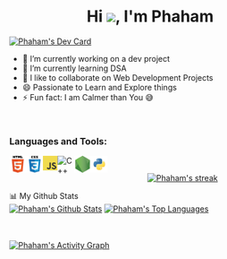<!-- ### Hi there 👋 -->
<h1 align="center">Hi <img src="https://raw.githubusercontent.com/MartinHeinz/MartinHeinz/master/wave.gif" width="30px">, I'm Phaham</h1>
<!--  <img align="right" alt="GIF" src="https://saadpasta.github.io/static/media/manOnTable.52be3144.svg" width="500" height="320" /> -->
<a href="https://app.daily.dev/Phaham1724"><img src="https://api.daily.dev/devcards/23b3213a0d1a4809933725c152d16421.png?r=nqf" width="400" alt="Phaham's Dev Card"/></a>

<!-- 
**Phaham/Phaham** is a ✨ _special_ ✨ repository because its `README.md` (this file) appears on your GitHub profile.

Here are some ideas to get you started:
 -->
<!-- - 🛰Yeah I am a Explorer 🛫 in Learning  -->
- 🔭 I’m currently working on a dev project
- 🌱 I’m currently learning DSA
- 👯 I like to collaborate on Web Development Projects
- 😄 Passionate to Learn and Explore things 
- ⚡ Fun fact: I am Calmer than You 😅
<!-- - 💬 Ask me about ... -->
<!-- - 📫 How to reach me:  -->
<!-- 
### Talk with me, I am kinda awesome:
[<img align="left" alt="holisitc_developer | LinkedIn" width="22px" src="https://cdn.jsdelivr.net/npm/simple-icons@v3/icons/linkedin.svg" />][linkedin]
 -->
<br />

### Languages and Tools:

<img align="left" alt="HTML5" width="30px" src="https://raw.githubusercontent.com/github/explore/80688e429a7d4ef2fca1e82350fe8e3517d3494d/topics/html/html.png" />
<img align="left" alt="CSS3" width="30px" src="https://raw.githubusercontent.com/github/explore/80688e429a7d4ef2fca1e82350fe8e3517d3494d/topics/css/css.png" />
<img align="left" alt="JavaScript" width="26px" src="https://raw.githubusercontent.com/github/explore/80688e429a7d4ef2fca1e82350fe8e3517d3494d/topics/javascript/javascript.png" />
<!-- <img align="left" alt="React" width="26px" src="https://raw.githubusercontent.com/github/explore/80688e429a7d4ef2fca1e82350fe8e3517d3494d/topics/react/react.png" />-->
<img align="left" alt="C++" width="30px" src="https://img.icons8.com/color/48/000000/c-plus-plus-logo.png" />
<img align="left" alt="Node.js" width="30px" src="https://raw.githubusercontent.com/github/explore/80688e429a7d4ef2fca1e82350fe8e3517d3494d/topics/nodejs/nodejs.png" />
<img align="left" alt="python" width="30px" src="https://raw.githubusercontent.com/github/explore/80688e429a7d4ef2fca1e82350fe8e3517d3494d/topics/python/python.png" />
<!-- <img align="left" alt="flask" width="26px" src="https://raw.githubusercontent.com/github/explore/80688e429a7d4ef2fca1e82350fe8e3517d3494d/topics/flask/flask.png" /> -->
<!-- <img align="left" alt="SQL" width="26px" src="https://raw.githubusercontent.com/github/explore/80688e429a7d4ef2fca1e82350fe8e3517d3494d/topics/sql/sql.png" />-->
<!-- <img align="left" alt="postgreSQL" width="26px" src="https://raw.githubusercontent.com/github/explore/80688e429a7d4ef2fca1e82350fe8e3517d3494d/topics/postgresql/postgresql.png" />-->
<!-- <img align="left" alt="Docker" width="26px" src="https://raw.githubusercontent.com/github/explore/80688e429a7d4ef2fca1e82350fe8e3517d3494d/topics/docker/docker.png" />-->
<!-- <img align="left" alt="Terminal" width="26px" src="https://raw.githubusercontent.com/github/explore/80688e429a7d4ef2fca1e82350fe8e3517d3494d/topics/terminal/terminal.png" />-->
<br/>
<p align="center">
    <a href="https://github.com/Phaham/github-readme-streak-stats">
        <img title="🔥 Get streak stats for your profile at git.io/streak-stats" alt="Phaham's streak" src="https://github-readme-streak-stats.herokuapp.com/?user=Phaham&theme=black-ice&hide_border=true&stroke=0000&background=060A0CD0"/>
    </a>
</p>
📊 My Github Stats

  <br/>
    <a href="https://github.com/SubhamRaoniar28/github-readme-stats"><img alt="Phaham's Github Stats" src="https://github-readme-stats.vercel.app/api?username=Phaham&show_icons=true&count_private=true&theme=react&hide_border=true&bg_color=0D1117" /></a>
  <a href="https://github.com/Phaham/github-readme-stats"><img alt="Phaham's Top Languages" src="https://github-readme-stats.vercel.app/api/top-langs/?username=Phaham&langs_count=8&count_private=true&layout=compact&theme=react&hide_border=true&bg_color=0D1117" /></a>
  <br/>
<br/>
<br/>

<a href="https://github.com/Phaham/github-readme-activity-graph"><img alt="Phaham's Activity Graph" src="https://activity-graph.herokuapp.com/graph?username=Phaham&bg_color=0D1117&color=5BCDEC&line=5BCDEC&point=FFFFFF&hide_border=true" /></a>


[linkedin]: https://www.linkedin.com/in/phaham-khan-3472a9202/
[portfolio]: https://phaham.github.io/resume/
